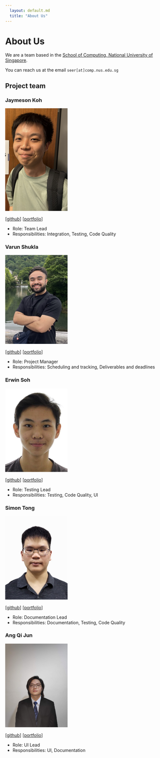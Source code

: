 ```yaml
---
  layout: default.md
  title: "About Us"
---
```


# About Us

We are a team based in the [School of Computing, National University of Singapore](http://www.comp.nus.edu.sg).

You can reach us at the email `seer[at]comp.nus.edu.sg`

## Project team

### Jaymeson Koh

<img src="images/blanklogic.png" width="200px">

[[github](https://github.com/blanklogic)]
[[portfolio](team/blanklogic)]

* Role: Team Lead
* Responsibilities: Integration, Testing, Code Quality

### Varun Shukla

<img src="images/shux347.png" width="200px">

[[github](http://github.com/Shux347)]
[[portfolio](team/varun.md)]

* Role: Project Manager
* Responsibilities: Scheduling and tracking, Deliverables and deadlines

### Erwin Soh

<img src="images/meerkatboy.png" width="200px">

[[github](http://github.com/meerkatboy)]
[[portfolio](team/erwin.md)]

* Role: Testing Lead
* Responsibilities: Testing, Code Quality, UI

### Simon Tong

<img src="images/uniqly.png" width="200px">

[[github](http://github.com/uniqly)]
[[portfolio](team/simon.md)]

* Role: Documentation Lead
* Responsibilities: Documentation, Testing, Code Quality

### Ang Qi Jun

<img src="images/realqijun.png" width="200px">

[[github](http://github.com/realqijun)]
[[portfolio](team/qijun.md)]

* Role: UI Lead
* Responsibilities: UI, Documentation
